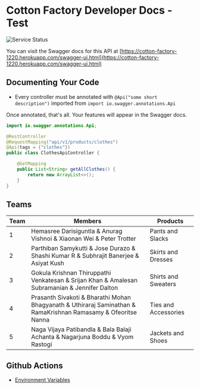 # Cotton Factory Developer Docs - Test

![Service Status](https://github.com/Tech-Student-Labs/cnd_cotton_factory_exercise/workflows/Deploy%20to%20Heroku/badge.svg)

You can visit the Swagger docs for this API at [https://cotton-factory-1220.herokuapp.com/swagger-ui.html](https://cotton-factory-1220.herokuapp.com/swagger-ui.html)
## Documenting Your Code

- Every controller must be annotated with `@Api("some short description")` imported from `import io.swagger.annotations.Api`

Once annotated, that's all. Your features will appear in the Swagger docs.

```java
import io.swagger.annotations.Api;

@RestController
@RequestMapping("api/v1/products/clothes")
@Api(tags = {"clothes"})
public class ClothesApiController {

    @GetMapping
    public List<String> getAllClothes() {
        return new ArrayList<>();
    }
}
```

## Teams

| Team | Members                                                                                                        | Products             |
|------|----------------------------------------------------------------------------------------------------------------|----------------------|
| 1    | Hemasree Darisiguntla & Anurag Vishnoi & Xiaonan Wei & Peter Trotter                                           | Pants and Slacks     |
| 2    | Parthiban Samykutti & Jose Durazo & Shashi Kumar R & Subhrajit Banerjee & Asiyat Kush                          | Skirts and Dresses   |
| 3    | Gokula Krishnan Thiruppathi Venkatesan & Srijan Khan & Amalesan Subramanian & Jennifer Dalton                  | Shirts and Sweaters  |
| 4    | Prasanth Sivakoti & Bharathi Mohan Bhagyanath & Uthiraraj Saminathan & RamaKrishnan Ramasamy & Ofeoritse Nanna | Ties and Accessories |
| 5    | Naga Vijaya Patibandla & Bala Balaji Achanta & Nagarjuna Boddu & Vyom Rastogi                                  | Jackets and Shoes    |

## Github Actions

- [Environment Variables](https://docs.github.com/en/actions/reference/environment-variables)
